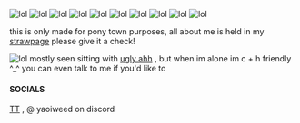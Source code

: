 ![lol](https://cdn.discordapp.com/attachments/1199378091697520742/1376822541699645540/d8.png?ex=6836b96a&is=683567ea&hm=3cc9042540a81aef4318b93bba37d73f9e4bb359b60a34f22e001718a17d78ab&)
![lol](https://cdn.discordapp.com/attachments/1199378091697520742/1376822541171032165/d14.gif?ex=6836b969&is=683567e9&hm=7cf134eb31e78cf7dabb7106860fe9b4dfb23fbecd1e4c6baec9e4ceba00a73c&)
![lol](https://cdn.discordapp.com/attachments/1199378091697520742/1376822540361666660/stamp-404.gif?ex=6836b969&is=683567e9&hm=0d02a0d93bbc374e4d297dd40cbdf3717eba6f2d7073994319b00090e907d570&)
![lol](https://cdn.discordapp.com/attachments/1199378091697520742/1376822539472474122/b4.gif?ex=6836b969&is=683567e9&hm=1ef64adda0cf748cad654df1561a1cc9e641ea2595fdd36ddaf554e282717991&)
![lol](https://cdn.discordapp.com/attachments/1199378091697520742/1376842963287806044/c2.gif?ex=6836cc6e&is=68357aee&hm=841293f6f6b2ff3439959fe7f49613bd7ebc337a6fbcd001f77731d013baa4fb&)
![lol](https://cdn.discordapp.com/attachments/1199378091697520742/1376842943641682000/tumblr_2eed2ca4ce7fa760f14547b6bd654db2_27cd83a2_100.jpg?ex=6836cc6a&is=68357aea&hm=f58470ab2276d4b6c9be27383dabf94fbd71e2de3f4de5092a16c34697491ade&)
 ![lol](https://cdn.discordapp.com/attachments/1199378091697520742/1376817189193257061/e4.png?ex=6836b46d&is=683562ed&hm=803e42d0a81fd2f6ef28a3b00b0a697a34afb260a6f80c3f5082b0513b0a5ac4&)
 ![lol](https://cdn.discordapp.com/attachments/1199378091697520742/1376817188874358784/monch.gif?ex=6836b46d&is=683562ed&hm=372960e19ef2a9be28c7992d6d2dc6aa6e7e4aa84e7cb6350d988611cb90f994&)
 ![lol](https://cdn.discordapp.com/attachments/1199378091697520742/1376817189478465616/b7.gif?ex=6836b46d&is=683562ed&hm=faf3aa122172d5431449e89867cbe9afbe02a791f6d759f4897c26946a3dea59&)
 ![lol](https://cdn.discordapp.com/attachments/1199378091697520742/1376817188349935699/c26186ee.gif?ex=6836b46d&is=683562ed&hm=252f75a15217f324abbe8c4523793067f4fad651c07ada0488d9f706d2b7d8d7&)
 
this is only made for pony town purposes, all about me is held in my [strawpage](https://inmyputer.straw.page) please give it a check!

![lol](https://cdn.discordapp.com/attachments/1199378091697520742/1376847143259607070/8328bcae.gif?ex=6836d053&is=68357ed3&hm=0fc31d2e7ad6eef278ee35e7bf66d5601972e6b00d0a9bf9f91f28a6c097dc67&) mostly seen sitting with [ugly ahh](https://github.com/SPADESPAIR) , but when im alone im c + h friendly ^_^ you can even talk to me if you'd like to 

#### SOCIALS
[TT](https://www.tiktok.com/@ikedaren88?_t=ZS-8whW8kcSxcm&_r=1) , @ yaoiweed on discord
